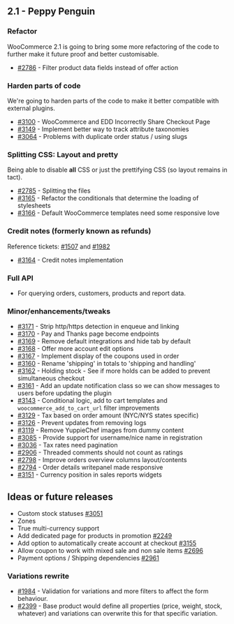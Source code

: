 ## 2.1 - Peppy Penguin

### Refactor
WooCommerce 2.1 is going to bring some more refactoring of the code to further make it future proof and better customisable.

* [#2786](https://github.com/woothemes/woocommerce/issues/2786) - Filter product data fields instead of offer action

### Harden parts of code
We're going to harden parts of the code to make it better compatible with external plugins.
* [#3100](https://github.com/woothemes/woocommerce/issues/3100) - WooCommerce and EDD Incorrectly Share Checkout Page
* [#3149](https://github.com/woothemes/woocommerce/issues/3149) - Implement better way to track attribute taxonomies
* [#3064](https://github.com/woothemes/woocommerce/issues/3064) - Problems with duplicate order status / using slugs

### Splitting CSS: Layout and pretty
Being able to disable **all** CSS or just the prettifying CSS (so layout remains in tact).
* [#2785](https://github.com/woothemes/woocommerce/issues/2785) - Splitting the files
* [#3165](https://github.com/woothemes/woocommerce/issues/3165) - Refactor the conditionals that determine the loading of stylesheets
* [#3166](https://github.com/woothemes/woocommerce/issues/3166) - Default WooCommerce templates need some responsive love

### Credit notes (formerly known as refunds)
Reference tickets: [#1507](https://github.com/woothemes/woocommerce/issues/1507) and [#1982](https://github.com/woothemes/woocommerce/issues/1982)
* [#3164](https://github.com/woothemes/woocommerce/issues/3164) - Credit notes implementation

### Full API

* For querying orders, customers, products and report data.

### Minor/enhancements/tweaks

* [#3171](https://github.com/woothemes/woocommerce/issues/3171) - Strip http/https detection in enqueue and linking
* [#3170](https://github.com/woothemes/woocommerce/issues/3170) - Pay and Thanks page become endpoints
* [#3169](https://github.com/woothemes/woocommerce/issues/3169) - Remove default integrations and hide tab by default
* [#3168](https://github.com/woothemes/woocommerce/issues/3168) - Offer more account edit options
* [#3167](https://github.com/woothemes/woocommerce/issues/3167) - Implement display of the coupons used in order
* [#3160](https://github.com/woothemes/woocommerce/issues/3160) - Rename 'shipping' in totals to 'shipping and handling'
* [#3162](https://github.com/woothemes/woocommerce/issues/3162) - Holding stock - See if more holds can be added to prevent simultaneous checkout
* [#3161](https://github.com/woothemes/woocommerce/issues/3161) - Add an update notification class so we can show messages to users before updating the plugin
* [#3143](https://github.com/woothemes/woocommerce/issues/3143) - Conditional logic, add to cart templates and `woocommerce_add_to_cart_url` filter improvements
* [#3129](https://github.com/woothemes/woocommerce/issues/3129) - Tax based on order amount (NYC/NYS states specific)
* [#3126](https://github.com/woothemes/woocommerce/issues/3126) - Prevent updates from removing logs
* [#3119](https://github.com/woothemes/woocommerce/issues/3119) - Remove YuppieChef images from dummy content
* [#3085](https://github.com/woothemes/woocommerce/issues/3085) - Provide support for username/nice name in registration
* [#3036](https://github.com/woothemes/woocommerce/issues/3036) - Tax rates need pagination
* [#2906](https://github.com/woothemes/woocommerce/issues/2906) - Threaded comments should not count as ratings
* [#2798](https://github.com/woothemes/woocommerce/issues/2798) - Improve orders overview columns layout/contents
* [#2794](https://github.com/woothemes/woocommerce/issues/2794) - Order details writepanel made responsive
* [#3151](https://github.com/woothemes/woocommerce/issues/3151) - Currency position in sales reports widgets

## Ideas or future releases

- Custom stock statuses [#3051](https://github.com/woothemes/woocommerce/issues/3051)
- Zones
- True multi-currency support
- Add dedicated page for products in promotion [#2249](https://github.com/woothemes/woocommerce/issues/2249)
- Add option to automatically create account at checkout [#3155](https://github.com/woothemes/woocommerce/issues/3155)
- Allow coupon to work with mixed sale and non sale items [#2696](https://github.com/woothemes/woocommerce/issues/2696)
- Payment options / Shipping dependencies [#2961](https://github.com/woothemes/woocommerce/issues/2961)

### Variations rewrite

* [#1984](https://github.com/woothemes/woocommerce/issues/1984) - Validation for variations and more filters to affect the form behaviour.
* [#2399](https://github.com/woothemes/woocommerce/issues/2399) - Base product would define all properties (price, weight, stock, whatever) and variations can overwrite this for that specific variation.